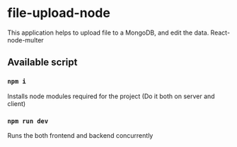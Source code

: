 # file-upload-node
This application helps to upload file to a MongoDB, and edit the data.
React-node-multer

## Available script

### `npm i`
Installs node modules required for the project (Do it both on server and client)

### `npm run dev`
Runs the both frontend and backend concurrently
